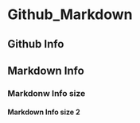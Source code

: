 # Github_Markdown

## Github Info



## Markdown Info


### Markdonw Info size

#### Markdown Info size 2
